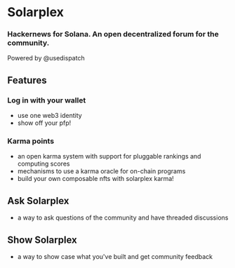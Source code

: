 # Solarplex
### Hackernews for Solana. An open decentralized forum for the community. 
Powered by @usedispatch

## Features
### Log in with your wallet 
- use one web3 identity
- show off your pfp!

### Karma points
- an open karma system with support for pluggable rankings and computing scores
- mechanisms to use a karma oracle for on-chain programs
- build your own composable nfts with solarplex karma!

## Ask Solarplex
- a way to ask questions of the community and have threaded discussions

## Show Solarplex
- a way to show case what you've built and get community feedback
